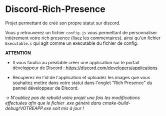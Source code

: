 # Discord-Rich-Presence

Projet permettant de créé son propre statut sur discord.

Vous y retrouverez un fichier `config.js` vous permettant de personnaliser intiérement votre rich presence (lisez les commentaires).
ainsi qu'un fichier `Executable.c` qui agit comme un executable du fichier de config.

**ATTENTION**
 - Il vous faudra au préalable créer une application sur le portail développeur de Discord : https://discord.com/developers/applications

 - Récuperez en l'id de l'application et uploadez les images que vous souhaitez mettre dans votre statut dans l'onglet "Rich Presence" du pannel développeur de Discord.


*-> N'oubliez pas de rebuild votre projet une fois les modifications effectuées afin que le fichier .exe généré dans cmake-build-debug/VOTREAPP.exe soit mis à jour !*

